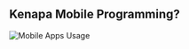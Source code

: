 ##  Kenapa Mobile Programming?

![Mobile Apps Usage](https://static-ssl.businessinsider.com/image/534308eb69beddee549a36d6-632-529/apps-dominate-mobile-web-flurry-report.png)

